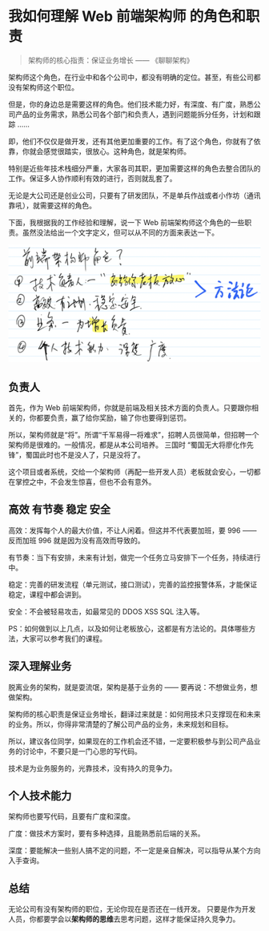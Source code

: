 # 我如何理解 Web 前端架构师 的角色和职责

> 架构师的核心指责：保证业务增长 —— 《聊聊架构》

架构师这个角色，在行业中和各个公司中，都没有明确的定位。甚至，有些公司都没有架构师这个职位。

但是，你的身边总是需要这样的角色。他们技术能力好，有深度、有广度，熟悉公司产品的业务需求，熟悉公司各个部门和负责人，遇到问题能拆分任务，计划和跟踪 ……

即，他们不仅仅是做开发，还有其他更加重要的工作。有了这个角色，你就有了依靠，你就会感觉很踏实，很放心。这种角色，就是架构师。

特别是近些年技术栈细分严重，大家各司其职，更加需要这样的角色去整合团队的工作。保证多人协作顺利有效的进行，否则就乱套了。

无论是大公司还是创业公司，只要有了研发团队，不是单兵作战或者小作坊（通讯靠吼），就需要这样的角色。

下面，我根据我的工作经验和理解，说一下 Web 前端架构师这个角色的一些职责。虽然没法给出一个文字定义，但可以从不同的方面来表达一下。

![](../../images/role.png)

## 负责人

首先，作为 Web 前端架构师，你就是前端及相关技术方面的负责人。只要跟你相关的，你都要负责，赢了给你奖励，输了你也要得到惩罚。

所以，架构师就是“将”。所谓“千军易得一将难求”，招聘人员很简单，但招聘一个架构师是很难的。一般情况，都是从本公司培养。
三国时 “蜀国无大将廖化作先锋”，蜀国此时也不是没人了，只是没将了。

这个项目或者系统，交给一个架构师（再配一些开发人员）老板就会安心，一切都在掌控之中，不会发生惊喜，但也不会有意外。

## 高效 有节奏 稳定 安全

高效：发挥每个人的最大价值，不让人闲着。但这并不代表要加班，要 996 —— 反而加班 996 就是因为没有高效而导致的。

有节奏：当下有安排，未来有计划，做完一个任务立马安排下一个任务，持续进行中。

稳定：完善的研发流程（单元测试，接口测试），完善的监控报警体系，才能保证稳定，课程中都会讲到。

安全：不会被轻易攻击，如最常见的 DDOS XSS SQL 注入等。

PS：如何做到以上几点，以及如何让老板放心，这都是有方法论的。具体哪些方法，大家可以参考我们的课程。

## 深入理解业务

脱离业务的架构，就是耍流氓，架构是基于业务的 —— 要再说：不想做业务，想做架构。

架构师的核心职责是保证业务增长，翻译过来就是：如何用技术只支撑现在和未来的业务。所以，你得非常清楚的了解公司产品的业务，未来规划和目标。

所以，建议各位同学，如果现在的工作机会还不错，一定要积极参与到公司产品业务的讨论中，不要只是一门心思的写代码。

技术是为业务服务的，光靠技术，没有持久的竞争力。

## 个人技术能力

架构师也要写代码，且要有广度和深度。

广度：做技术方案时，要有多种选择，且能熟悉前后端的关系。

深度：要能解决一些别人搞不定的问题，不一定是亲自解决，可以指导从某个方向入手查询。

## 总结

无论公司有没有架构师的职位，无论你现在是否还在一线开发。
只要是作为开发人员，你都要学会以**架构师的思维**去思考问题，这样才能保证持久竞争力。
